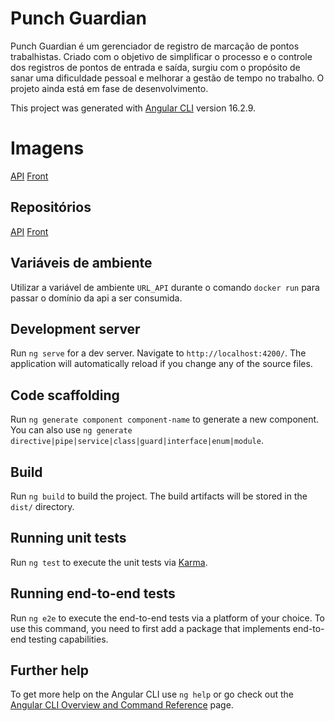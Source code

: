 # Punch Guardian

Punch Guardian é um gerenciador de registro de marcação de pontos trabalhistas. Criado com o objetivo de simplificar o processo e o controle dos registros de pontos de entrada e saída, surgiu com o propósito de sanar uma dificuldade pessoal e melhorar a gestão de tempo no trabalho. O projeto ainda está em fase de desenvolvimento.

This project was generated with [Angular CLI](https://github.com/angular/angular-cli) version 16.2.9.

# Imagens

[API](https://hub.docker.com/r/victorwanderley/punch-guardian-backend)
[Front](https://hub.docker.com/r/victorwanderley/punch-guardian-front)

## Repositórios

[API](https://github.com/victorwanderley1/PunchGuardian)
[Front](https://github.com/victorwanderley1/Punch-Guardian-Front)

## Variáveis de ambiente
Utilizar a variável de ambiente `URL_API` durante o comando `docker run` para passar o domínio da api a ser consumida.

## Development server

Run `ng serve` for a dev server. Navigate to `http://localhost:4200/`. The application will automatically reload if you change any of the source files.

## Code scaffolding

Run `ng generate component component-name` to generate a new component. You can also use `ng generate directive|pipe|service|class|guard|interface|enum|module`.

## Build

Run `ng build` to build the project. The build artifacts will be stored in the `dist/` directory.

## Running unit tests

Run `ng test` to execute the unit tests via [Karma](https://karma-runner.github.io).

## Running end-to-end tests

Run `ng e2e` to execute the end-to-end tests via a platform of your choice. To use this command, you need to first add a package that implements end-to-end testing capabilities.

## Further help

To get more help on the Angular CLI use `ng help` or go check out the [Angular CLI Overview and Command Reference](https://angular.io/cli) page.
